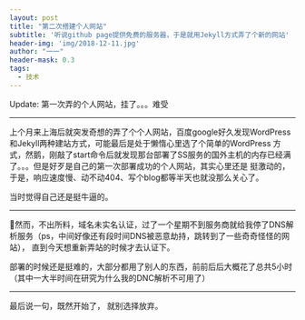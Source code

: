 ```yaml
---
layout: post
title: "第二次搭建个人网站"
subtitle: '听说github page提供免费的服务器，于是就用Jekyll方式弄了个新的网站'
header-img: 'img/2018-12-11.jpg'
author: "一一"
header-mask: 0.3
tags:
  - 技术
---
```

Update: 第一次弄的个人网站，挂了。。。难受

---
上个月来上海后就突发奇想的弄了个个人网站，百度google好久发现WordPress和Jekyll两种建站方式，可能最后是处于懒惰心里选了个简单的WordPress
方式，然鹅，刚敲了start命令后就发现那台部署了SS服务的国外主机的内存已经满了。。。但是好歹是自己的第一次部署成功的个人网站，其实心里还是
挺激动的，于是，响应速度慢、动不动404、写个blog都等半天也就没那么关心了。

当时觉得自己还是挺牛逼的。

---
然而，不出所料，域名未实名认证，过了一个星期不到服务商就给我停了DNS解析服务（ps，中间好像还有段时间DNS被恶意劫持，跳转到了一些奇奇怪怪的网站），
直到今天想重新弄站的时候才去认证下。

部署的时候还是挺难的，大部分都用了别人的东西，前前后后大概花了总共5小时（其中一大半时间在研究为什么我的DNC解析不可用了）

---
最后说一句，既然开始了，
就别选择放弃。
